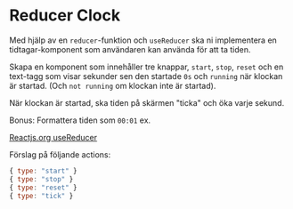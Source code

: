 # Reducer Clock

Med hjälp av en `reducer`-funktion och `useReducer` ska ni implementera en tidtagar-komponent som användaren kan använda för att ta tiden.

Skapa en komponent som innehåller tre knappar, `start`, `stop`, `reset` och en text-tagg som visar sekunder sen den startade `0s` och `running` när klockan är startad. (Och `not running` om klockan inte är startad).

När klockan är startad, ska tiden på skärmen "ticka" och öka varje sekund.

Bonus: Formattera tiden som `00:01` ex.

[Reactjs.org useReducer](https://reactjs.org/docs/hooks-reference.html#usereducer)

Förslag på följande actions:
```js
{ type: "start" }
{ type: "stop" }
{ type: "reset" }
{ type: "tick" }
```